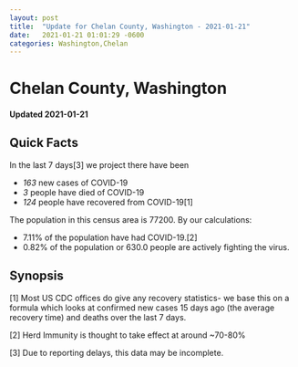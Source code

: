 ```yaml
---
layout: post
title:  "Update for Chelan County, Washington - 2021-01-21"
date:   2021-01-21 01:01:29 -0600
categories: Washington,Chelan
---
```


# Chelan County, Washington
#### Updated 2021-01-21

## Quick Facts

In the last 7 days[3] we project there have been
- *163* new cases of COVID-19
- *3* people have died of COVID-19
- *124* people have recovered from COVID-19[1]

The population in this census area is 77200. By our calculations:
- 7.11% of the population have had COVID-19.[2]
- 0.82% of the population or 630.0 people are actively fighting the virus.

## Synopsis




[1] Most US CDC offices do give any recovery statistics- we base this on a formula which looks at confirmed new cases
15 days ago (the average recovery time) and deaths over the last 7 days.

[2] Herd Immunity is thought to take effect at around ~70-80%

[3] Due to reporting delays, this data may be incomplete.
 
    